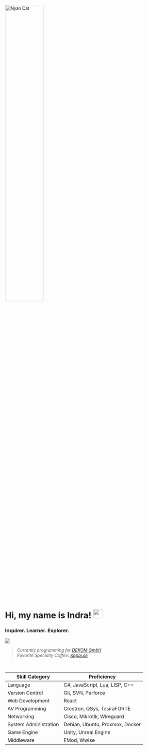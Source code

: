 <img alt="Nyan Cat" src="https://media1.tenor.com/images/806fa85fc55a55de66ab310e500b5f0f/tenor.gif?itemid=5716621" width=50%>

# Hi, my name is **Indra**! <img src="https://raw.githubusercontent.com/MartinHeinz/MartinHeinz/master/wave.gif" width="30px">

### Inquirer. Learner. Explorer.
<img src="https://img.shields.io/badge/LinkedIn-blue?style=flat&logo=linkedin" href=https://www.linkedin.com/in/made-indrayana/ />

> *Currently programming for [DEKOM GmbH](https://www.dekom.com/)* <br>
> *Favorite Specialty Coffee: [Koppi.se](https://koppi.se/)*

<br>

| Skill Category        | Proficiency                           |
| -----------------     | -----------------                     |
| Language              | C#, JavaScript, Lua, LISP, C++        |
| Version Control       | Git, SVN, Perforce                    |
| Web Development       | React                                 |
| AV Programming        | Crestron, QSys, TesiraFORTÈ           |
| Networking            | Cisco, Mikrotik, Wireguard            |
| System Administration | Debian, Ubuntu, Proxmox, Docker       |
| Game Engine           | Unity, Unreal Engine                  |
| Middleware            | FMod, Wwise                           |
